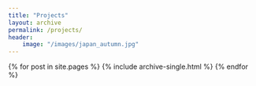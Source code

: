 ```yaml
---
title: "Projects"
layout: archive
permalink: /projects/
header:
    image: "/images/japan_autumn.jpg"
---
```


{% for post in site.pages %}
  {% include archive-single.html %}
{% endfor %}
